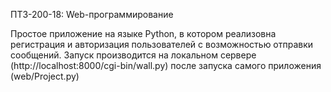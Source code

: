 ПТЗ-200-18: Web-программирование

Простое приложение на языке Python, в котором реализовна регистрация и авторизация пользователей с возможностью отправки сообщений.
Запуск производится на локальном сервере (http://localhost:8000/cgi-bin/wall.py) после запуска самого приложения (web/Project.py)
